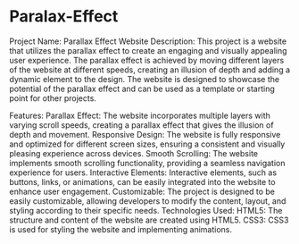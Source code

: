 # Paralax-Effect
Project Name: Parallax Effect Website
Description:
This project is a website that utilizes the parallax effect to create an engaging and visually appealing user experience. The parallax effect is achieved by moving different layers of the website at different speeds, creating an illusion of depth and adding a dynamic element to the design. The website is designed to showcase the potential of the parallax effect and can be used as a template or starting point for other projects.

Features:
Parallax Effect: The website incorporates multiple layers with varying scroll speeds, creating a parallax effect that gives the illusion of depth and movement.
Responsive Design: The website is fully responsive and optimized for different screen sizes, ensuring a consistent and visually pleasing experience across devices.
Smooth Scrolling: The website implements smooth scrolling functionality, providing a seamless navigation experience for users.
Interactive Elements: Interactive elements, such as buttons, links, or animations, can be easily integrated into the website to enhance user engagement.
Customizable: The project is designed to be easily customizable, allowing developers to modify the content, layout, and styling according to their specific needs.
Technologies Used:
HTML5: The structure and content of the website are created using HTML5.
CSS3: CSS3 is used for styling the website and implementing animations.
